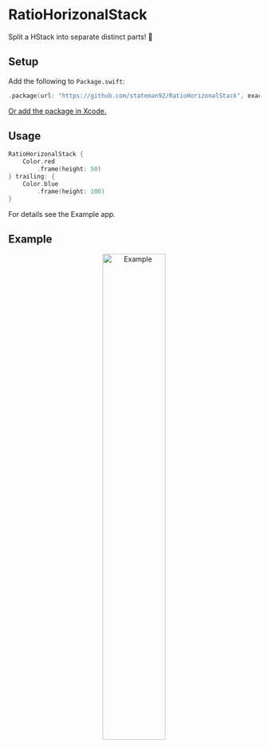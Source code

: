# RatioHorizonalStack
Split a HStack into separate distinct parts! 🚥

## Setup

Add the following to `Package.swift`:

```swift
.package(url: "https://github.com/stateman92/RatioHorizonalStack", exact: .init(0, 0, 1))
```

[Or add the package in Xcode.](https://developer.apple.com/documentation/xcode/adding-package-dependencies-to-your-app)

## Usage

```swift
RatioHorizonalStack {
    Color.red
        .frame(height: 50)
} trailing: {
    Color.blue
        .frame(height: 100)
}
```

For details see the Example app.

## Example

<p style="text-align:center;"><img src="https://github.com/stateman92/RatioHorizonalStack/blob/main/Resources/screenshot.png?raw=true" width="50%" alt="Example"></p>
